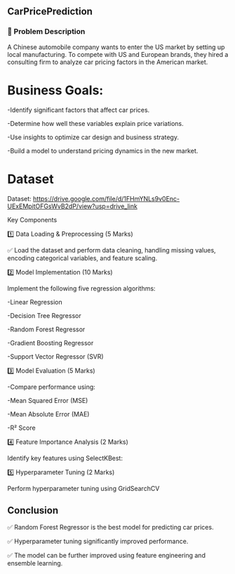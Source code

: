 ## CarPricePrediction

### 📌 Problem Description

A Chinese automobile company wants to enter the US market by setting up local manufacturing. To compete with US and European brands, they hired a consulting firm to analyze car pricing factors in the American market.

# Business Goals:

-Identify significant factors that affect car prices.

-Determine how well these variables explain price variations.

-Use insights to optimize car design and business strategy.

-Build a model to understand pricing dynamics in the new market.

# Dataset
Dataset:  https://drive.google.com/file/d/1FHmYNLs9v0Enc-UExEMpitOFGsWvB2dP/view?usp=drive_link

Key Components

1️⃣ Data Loading & Preprocessing (5 Marks)

✅ Load the dataset and perform data cleaning, handling missing values, encoding categorical variables, and feature scaling.

2️⃣ Model Implementation (10 Marks)

Implement the following five regression algorithms:

-Linear Regression

-Decision Tree Regressor

-Random Forest Regressor

-Gradient Boosting Regressor

-Support Vector Regressor (SVR)

3️⃣ Model Evaluation (5 Marks)

-Compare performance using:

-Mean Squared Error (MSE)

-Mean Absolute Error (MAE)

-R² Score

4️⃣ Feature Importance Analysis (2 Marks)

Identify key features using SelectKBest:

5️⃣ Hyperparameter Tuning (2 Marks)

Perform hyperparameter tuning using GridSearchCV 

## Conclusion

✅ Random Forest Regressor is the best model for predicting car prices.

✅ Hyperparameter tuning significantly improved performance.

✅ The model can be further improved using feature engineering and ensemble learning.

